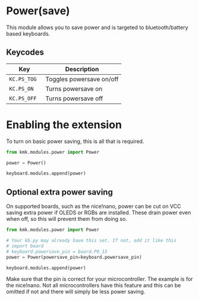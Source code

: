 # Power(save)
This module allows you to save power and is targeted to bluetooth/battery 
based keyboards.

## Keycodes
|Key                    |Description              |
|-----------------------|-------------------------|
|`KC.PS_TOG `           |Toggles powersave on/off |
|`KC.PS_ON `            |Turns powersave on       |
|`KC.PS_OFF `           |Turns powersave off      |

# Enabling the extension
To turn on basic power saving, this is all that is required.
```python
from kmk.modules.power import Power

power = Power()

keyboard.modules.append(power)

```

## Optional extra power saving
On supported boards, such as the nice!nano, power can be cut on VCC saving extra
power if OLEDS or RGBs are installed. These drain power even when off, so this
will prevent them from doing so. 

```python
from kmk.modules.power import Power

# Your kb.py may already have this set. If not, add it like this
# import board
# keyboard.powersave_pin = board.P0_13
power = Power(powersave_pin=keyboard.powersave_pin)

keyboard.modules.append(power)

```

Make sure that the pin is correct for your microcontroller. The example is for 
the nice!nano. Not all microcontrollers have this feature and this can be omitted
if not and there will simply be less power saving.
